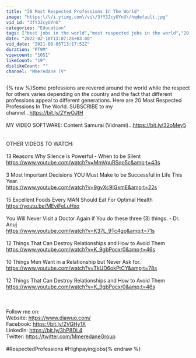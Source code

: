 ```yaml
---
title: "20 Most Respected Professions In The World"
image: "https:\/\/i.ytimg.com\/vi\/3fY3JcyUYnU\/hqdefault.jpg"
vid_id: "3fY3JcyUYnU"
categories: "Education"
tags: ["best jobs in the world","most respected jobs in the world","20 Most Respected Professions In The World"]
date: "2022-02-18T13:07:26+03:00"
vid_date: "2021-08-05T13:17:52Z"
duration: "PT9M"
viewcount: "1051"
likeCount: "19"
dislikeCount: ""
channel: "Mmeredane TV"
---
```

{% raw %}Some professions are revered around the world while the respect for others varies depending on the country and the fact that different professions appeal to different generations. Here are 20 Most Respected Professions In The World. SUBSCRIBE to my channel...<a rel="nofollow" target="blank" href="https://bit.ly/2YwOJtH">https://bit.ly/2YwOJtH</a> <br /><br />MY VIDEO SOFTWARE: Content Samurai (Vidnami)...<a rel="nofollow" target="blank" href="https://bit.ly/32oMey5">https://bit.ly/32oMey5</a><br /><br /><br />OTHER VIDEOS TO WATCH:<br /><br />13 Reasons Why Silence is Powerful - When to be Silent<br /><a rel="nofollow" target="blank" href="https://www.youtube.com/watch?v=MmVquRSqo5c&amp;t=43s">https://www.youtube.com/watch?v=MmVquRSqo5c&amp;t=43s</a><br /><br />3 Most Important Decisions YOU Must Make to be Successful in Life This Year. <br /><a rel="nofollow" target="blank" href="https://www.youtube.com/watch?v=9gvXc9IGxmE&amp;t=22s">https://www.youtube.com/watch?v=9gvXc9IGxmE&amp;t=22s</a><br /><br />15 Excellent Foods Every MAN Should Eat For Optimal Health<br /><a rel="nofollow" target="blank" href="https://youtu.be/MEviFeLuHxo">https://youtu.be/MEviFeLuHxo</a><br /><br />You Will Never Visit a Doctor Again if You do these three (3) things. - Dr. Anuj<br /><a rel="nofollow" target="blank" href="https://www.youtube.com/watch?v=K37L_9Tc4go&amp;t=71s">https://www.youtube.com/watch?v=K37L_9Tc4go&amp;t=71s</a> <br /><br />12 Things That Can Destroy Relationships and How to Avoid Them<br /><a rel="nofollow" target="blank" href="https://www.youtube.com/watch?v=K_9gbPocxr0&amp;t=46s">https://www.youtube.com/watch?v=K_9gbPocxr0&amp;t=46s</a><br /><br />10 Things Men Want in a Relationship but Never Ask for.<br /><a rel="nofollow" target="blank" href="https://www.youtube.com/watch?v=TkUD6okPtCY&amp;t=78s">https://www.youtube.com/watch?v=TkUD6okPtCY&amp;t=78s</a><br /><br />12 Things That Can Destroy Relationships and How to Avoid Them<br /><a rel="nofollow" target="blank" href="https://www.youtube.com/watch?v=K_9gbPocxr0&amp;t=46s">https://www.youtube.com/watch?v=K_9gbPocxr0&amp;t=46s</a><br /><br /><br /><br />Follow me on:<br />Website: <a rel="nofollow" target="blank" href="https://www.diawuo.com/">https://www.diawuo.com/</a><br />Facebook:  <a rel="nofollow" target="blank" href="https://bit.ly/2VGHy1X">https://bit.ly/2VGHy1X</a><br />LinkedIn: <a rel="nofollow" target="blank" href="https://bit.ly/3hP8DL4">https://bit.ly/3hP8DL4</a><br />Twitter: <a rel="nofollow" target="blank" href="https://twitter.com/MmeredaneGroup">https://twitter.com/MmeredaneGroup</a><br /><br />#RespectedProfessions #Highpayingjobs{% endraw %}
